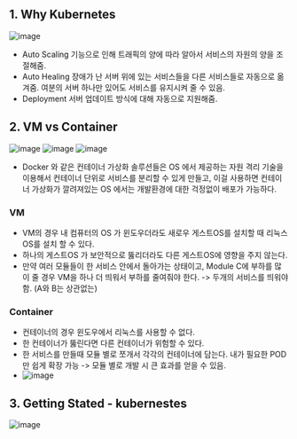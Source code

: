 ## 1. Why Kubernetes
![image](https://github.com/user-attachments/assets/4b529932-7244-4c9a-a3df-4e1ebd377086)
- <span style="background-color:#F5F5F5">Auto Scaling</span> 기능으로 인해 트래픽의 양에 따라 알아서 서비스의 자원의 양을 조절해줌. 
- Auto Healing 장애가 난 서버 위에 있는 서비스들을 다른 서비스들로 자동으로 옮겨줌. 여분의 서버 하나만 있어도 서비스를 유지시켜 줄 수 있음.
- Deployment 서버 업데이트 방식에 대해 자동으로 지원해줌.
  
## 2. VM vs Container
![image](https://github.com/user-attachments/assets/c9555fc8-aba3-4b6c-9682-33179affbe99)
![image](https://github.com/user-attachments/assets/4cc7b637-54ed-4994-b90b-2c546d3fd666)
![image](https://github.com/user-attachments/assets/51b97aad-e174-4d29-9955-0dd4e7a04fc3)
- Docker 와 같은 컨테이너 가상화 솔루션들은 OS 에서 제공하는 자원 격리 기술을 이용해서 컨테이너 단위로 서비스를 분리할 수 있게 만들고,
  이걸 사용하면 컨테이너 가상화가 깔려져있는 OS 에서는 개발환경에 대한 걱정없이 배포가 가능하다.
### VM
- VM의 경우 내 컴퓨터의 OS 가 윈도우더라도 새로우 게스트OS를 설치할 때 리눅스OS를 설치 할 수 있다.
- 하나의 게스트OS 가 보안적으로 뚫리더라도 다른 게스트OS에 영향을 주지 않는다.
- 만약 여러 모듈들이 한 서비스 안에서 돌아가는 상태이고, Module C에 부하를 많이 줄 경우 VM을 하나 더 띄워서 부하를 줄여줘야 한다. -> 두개의 서비스를 띄워야 함. (A와 B는 상관없는) 
### Container
- 컨테이너의 경우 윈도우에서 리눅스를 사용할 수 없다.
- 한 컨테이너가 뚫린다면 다른 컨테이너가 위험할 수 있다.
- 한 서비스를 만들때 모듈 별로 쪼개서 각각의 컨테이너에 담는다. 내가 필요한 POD 만 쉽게 확장 가능 -> 모듈 별로 개발 시 큰 효과를 얻을 수 있음.
- ![image](https://github.com/user-attachments/assets/de391622-75ae-46d4-a517-35ec4627f731)

## 3. Getting Stated - kubernestes
![image](https://github.com/user-attachments/assets/d0b30f51-2ab7-4d7e-b8de-588cece2ed1a)



